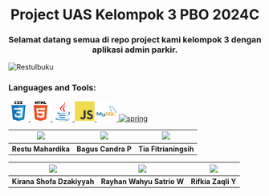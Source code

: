 <h1 align="center">Project UAS Kelompok 3 PBO 2024C</h1>
<h3 align="center">Selamat datang semua di repo project kami kelompok 3 dengan aplikasi admin parkir.</h3>

<p align="left"> <img src="https://komarev.com/ghpvc/?username=xryenn&label=Profile%20views&color=0e75b6&style=flat" alt="RestuIbuku" /> </p>

<h3 align="left">Languages and Tools:</h3>
<p align="left"> <a href="https://www.w3schools.com/css/" target="_blank" rel="noreferrer"> <img src="https://raw.githubusercontent.com/devicons/devicon/master/icons/css3/css3-original-wordmark.svg" alt="css3" width="40" height="40"/> </a> <a href="https://www.w3.org/html/" target="_blank" rel="noreferrer"> <img src="https://raw.githubusercontent.com/devicons/devicon/master/icons/html5/html5-original-wordmark.svg" alt="html5" width="40" height="40"/> </a> <a href="https://www.java.com" target="_blank" rel="noreferrer"> <img src="https://raw.githubusercontent.com/devicons/devicon/master/icons/java/java-original.svg" alt="java" width="40" height="40"/> </a> <a href="https://developer.mozilla.org/en-US/docs/Web/JavaScript" target="_blank" rel="noreferrer"> <img src="https://raw.githubusercontent.com/devicons/devicon/master/icons/javascript/javascript-original.svg" alt="javascript" width="40" height="40"/> </a> <a href="https://www.mysql.com/" target="_blank" rel="noreferrer"> <img src="https://raw.githubusercontent.com/devicons/devicon/master/icons/mysql/mysql-original-wordmark.svg" alt="mysql" width="40" height="40"/> </a> <a href="https://spring.io/" target="_blank" rel="noreferrer"> <img src="https://www.vectorlogo.zone/logos/springio/springio-icon.svg" alt="spring" width="40" height="40"/> </a> </p>

| [<img src="https://avatars.githubusercontent.com/u/189825677?v=4" width="250"/>](https://github.com/RestuIbuku) | [<img src="https://avatars.githubusercontent.com/u/207812064?v=4" width="250"/>](https://github.com/pputraa11) |[<img src="https://avatars.githubusercontent.com/u/207877704?v=4" width="250"/>](https://github.com/TiaaaFitria)  |
| --- | --- | --- |
| **Restu Mahardika** | **Bagus Candra P** | **Tia Fitrianingsih** |

| [<img src="https://avatars.githubusercontent.com/u/208164527?v=4" width="250"/>](https://github.com/KirshX07) |[<img src="https://avatars.githubusercontent.com/u/207872670?v=4" width="250"/>](https://github.com/RayhanWahyu9) | [<img src="https://avatars.githubusercontent.com/u/200033565?v=4" width="250"/>](https://github.com/rifkiazqy) |
| --- | --- | --- |
| **Kirana Shofa Dzakiyyah** | **Rayhan Wahyu Satrio W** | **Rifkia Zaqli Y** |
